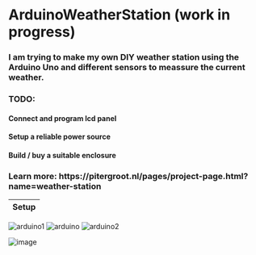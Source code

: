 # ArduinoWeatherStation (work in progress)
### I am trying to make my own DIY weather station using the Arduino Uno and different sensors to meassure the current weather.

### TODO:
#### Connect and program lcd panel
#### Setup a reliable power source
#### Build / buy a suitable enclosure

<h3>Learn more: https://pitergroot.nl/pages/project-page.html?name=weather-station </h3>

Setup |
--- | 
![arduino1](https://user-images.githubusercontent.com/70685433/179217341-7b44769a-b075-4d04-b39d-ae2576d54b11.jpg)
![arduino](https://user-images.githubusercontent.com/70685433/179217331-fedd0fe9-499e-439e-8ac0-7159b095834f.jpg)
![arduino2](https://user-images.githubusercontent.com/70685433/179217343-5808ef3c-037b-4a17-a450-58cf38c445b2.jpg)

![image](https://user-images.githubusercontent.com/70685433/200116134-eee99e3e-4aa5-4d37-9ebf-2ba4d83a9027.png)
